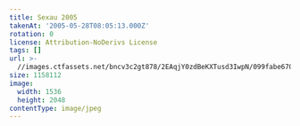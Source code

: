 ```yaml
---
title: Sexau 2005
takenAt: '2005-05-28T08:05:13.000Z'
rotation: 0
license: Attribution-NoDerivs License
tags: []
url: >-
  //images.ctfassets.net/bncv3c2gt878/2EAqjY0zdBeKXTusd3IwpN/099fabe670e620a3340bbbabaf0bb9cb/sexau-2005_4559694733_o
size: 1158112
image:
  width: 1536
  height: 2048
contentType: image/jpeg
---
```


